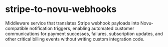 # stripe-to-novu-webhooks
Middleware service that translates Stripe webhook payloads into Novu-compatible notification triggers, enabling automated customer communications for payment successes, failures, subscription updates, and other critical billing events without writing custom integration code.
